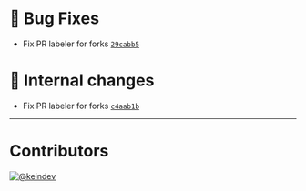 # :bug: Bug Fixes

- Fix PR labeler for forks [`29cabb5`](https://github.com/tagproject/ts-package-shared-config/commit/29cabb538c80873904805435b8dd76224035f90e)

# :memo: Internal changes

- Fix PR labeler for forks [`c4aab1b`](https://github.com/tagproject/ts-package-shared-config/commit/c4aab1b73248de23dfe25c0f8fd3a0a1664f81f7)

---

# Contributors

[![@keindev](https://avatars.githubusercontent.com/u/4527292?v=4&s=40)](https://github.com/keindev)
